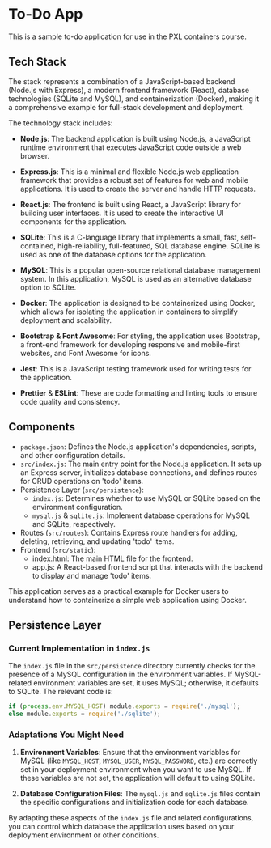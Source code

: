 # To-Do App

This is a sample to-do application for use in the PXL containers course.

## Tech Stack

The stack represents a combination of a JavaScript-based backend (Node.js with Express), a modern frontend framework (React), database technologies (SQLite and MySQL), and containerization (Docker), making it a comprehensive example for full-stack development and deployment.

The technology stack includes:

- __Node.js__: The backend application is built using Node.js, a JavaScript runtime environment that executes JavaScript code outside a web browser.

- __Express.js__: This is a minimal and flexible Node.js web application framework that provides a robust set of features for web and mobile applications. It is used to create the server and handle HTTP requests.

- __React.js__: The frontend is built using React, a JavaScript library for building user interfaces. It is used to create the interactive UI components for the application.

- __SQLite__: This is a C-language library that implements a small, fast, self-contained, high-reliability, full-featured, SQL database engine. SQLite is used as one of the database options for the application.

- __MySQL__: This is a popular open-source relational database management system. In this application, MySQL is used as an alternative database option to SQLite.

- __Docker__: The application is designed to be containerized using Docker, which allows for isolating the application in containers to simplify deployment and scalability.

- __Bootstrap & Font Awesome__: For styling, the application uses Bootstrap, a front-end framework for developing responsive and mobile-first websites, and Font Awesome for icons.

- __Jest__: This is a JavaScript testing framework used for writing tests for the application.

- __Prettier__ & __ESLint__: These are code formatting and linting tools to ensure code quality and consistency.

## Components

- `package.json`: Defines the Node.js application's dependencies, scripts, and other configuration details.
- `src/index.js`: The main entry point for the Node.js application. It sets up an Express server, initializes database connections, and defines routes for CRUD operations on 'todo' items.
- Persistence Layer (`src/persistence`):
  - `index.js`: Determines whether to use MySQL or SQLite based on the environment configuration.
  - `mysql.js` & `sqlite.js`: Implement database operations for MySQL and SQLite, respectively.
- Routes (`src/routes`): Contains Express route handlers for adding, deleting, retrieving, and updating 'todo' items.
- Frontend (`src/static`):
  - index.html: The main HTML file for the frontend.
  - app.js: A React-based frontend script that interacts with the backend to display and manage 'todo' items.

This application serves as a practical example for Docker users to understand how to containerize a simple web application using Docker.

## Persistence Layer

### Current Implementation in `index.js`

The `index.js` file in the `src/persistence` directory currently checks for the presence of a MySQL configuration in the environment variables. If MySQL-related environment variables are set, it uses MySQL; otherwise, it defaults to SQLite. The relevant code is:

```javascript
if (process.env.MYSQL_HOST) module.exports = require('./mysql');
else module.exports = require('./sqlite');
```

### Adaptations You Might Need

1. **Environment Variables**: Ensure that the environment variables for MySQL (like `MYSQL_HOST`, `MYSQL_USER`, `MYSQL_PASSWORD`, etc.) are correctly set in your deployment environment when you want to use MySQL. If these variables are not set, the application will default to using SQLite.

2. **Database Configuration Files**: The `mysql.js` and `sqlite.js` files contain the specific configurations and initialization code for each database.

By adapting these aspects of the `index.js` file and related configurations, you can control which database the application uses based on your deployment environment or other conditions.
